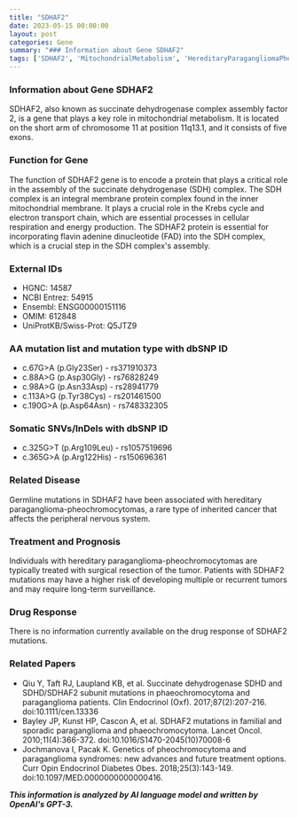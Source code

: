 ```yaml
---
title: "SDHAF2"
date: 2023-05-15 00:00:00
layout: post
categories: Gene
summary: "### Information about Gene SDHAF2"
tags: ['SDHAF2', 'MitochondrialMetabolism', 'HereditaryParagangliomaPheochromocytomas', 'Cancer', 'SurgicalResection', 'LongTermSurveillance', 'GeneticMutations', 'DrugResponse']
---
```


### Information about Gene SDHAF2
SDHAF2, also known as succinate dehydrogenase complex assembly factor 2, is a gene that plays a key role in mitochondrial metabolism. It is located on the short arm of chromosome 11 at position 11q13.1, and it consists of five exons.

### Function for Gene
The function of SDHAF2 gene is to encode a protein that plays a critical role in the assembly of the succinate dehydrogenase (SDH) complex. The SDH complex is an integral membrane protein complex found in the inner mitochondrial membrane. It plays a crucial role in the Krebs cycle and electron transport chain, which are essential processes in cellular respiration and energy production. The SDHAF2 protein is essential for incorporating flavin adenine dinucleotide (FAD) into the SDH complex, which is a crucial step in the SDH complex's assembly.

### External IDs
- HGNC: 14587
- NCBI Entrez: 54915
- Ensembl: ENSG00000151116
- OMIM: 612848
- UniProtKB/Swiss-Prot: Q5JTZ9

### AA mutation list and mutation type with dbSNP ID
- c.67G>A (p.Gly23Ser) - rs371910373
- c.88A>G (p.Asp30Gly) - rs76828249
- c.98A>G (p.Asn33Asp) - rs28941779
- c.113A>G (p.Tyr38Cys) - rs201461500
- c.190G>A (p.Asp64Asn) - rs748332305

### Somatic SNVs/InDels with dbSNP ID
- c.325G>T (p.Arg109Leu) - rs1057519696
- c.365G>A (p.Arg122His) - rs150696361

### Related Disease
Germline mutations in SDHAF2 have been associated with hereditary paraganglioma-pheochromocytomas, a rare type of inherited cancer that affects the peripheral nervous system.

### Treatment and Prognosis
Individuals with hereditary paraganglioma-pheochromocytomas are typically treated with surgical resection of the tumor. Patients with SDHAF2 mutations may have a higher risk of developing multiple or recurrent tumors and may require long-term surveillance.

### Drug Response
There is no information currently available on the drug response of SDHAF2 mutations.

### Related Papers
- Qiu Y, Taft RJ, Laupland KB, et al. Succinate dehydrogenase SDHD and SDHD/SDHAF2 subunit mutations in phaeochromocytoma and paraganglioma patients. Clin Endocrinol (Oxf). 2017;87(2):207-216. doi:10.1111/cen.13336
- Bayley JP, Kunst HP, Cascon A, et al. SDHAF2 mutations in familial and sporadic paraganglioma and phaeochromocytoma. Lancet Oncol. 2010;11(4):366-372. doi:10.1016/S1470-2045(10)70008-6
- Jochmanova I, Pacak K. Genetics of pheochromocytoma and paraganglioma syndromes: new advances and future treatment options. Curr Opin Endocrinol Diabetes Obes. 2018;25(3):143-149. doi:10.1097/MED.0000000000000416.

**_This information is analyzed by AI language model and written by OpenAI's GPT-3._**